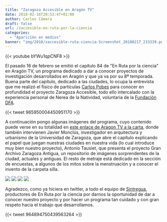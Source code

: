```yaml
---
title: "Zaragoza Accesible en Aragón TV"
date: 2018-02-16T20:53:47+01:00
author: Carlos Cámara
draft: false
url: /zaccesible-en-ruta-por-la-ciencia
categories:
  - "Aparición en medios"
banner: "img/2018/zaccesible-ruta-ciencia-Screenshot_20180217_233339.png"
---
```

{{< youtube bYWu1qpCNF8 >}}

El pasado 16 de febrero se emitió el capítulo 84 de "En Ruta por la ciencia" en Aragón TV, un programa dedicado a dar a conocer proyectos de investigación desarrollados en Aragón y que ya va por su 8ª temporada. Buena parte del capítulo, dedicado a las ciudades, lo ocupa la entrevista que me realizó el físico de partículas [Carlos Pobes](https://twitter.com/edmldmv) para conocer en profundidad el proyecto Zaragoza Accesible, todo ello intercalado con la experiencia personal de Nerea de la Natividad, voluntaria de la [Fundación DFA](http://fundaciondfa.es/).

{{< tweet 965950004450951170 >}}

A continuación pongo algunas imágenes del programa, cuyo contenido puede verse en su totalidad en [este enlace de Aragon TV a la carta](http://alacarta.aragontelevision.es/programas/en-ruta-con-la-ciencia/cap-84-nuestras-ciudades-17022018-1330), donde también intervienen Javier Monclús, investigador en arquitectura y urbanismo de la Universidad de Zaragoza, que abre el capítulo explicando el papel que juegan nuestras ciudades en nuestra vida (lo cual introduce muy bien nuestro proyecto), Antonio Tausiet, que presenta el proyecto Gran Archivo Zaragoza Antigua, un repositorio de imágenes sorprendentes de la ciudad, actuales y antiguas. El resto de metraje está dedicado en la sección de encuestas, a algunos de los mitos sobre la menstruación y a conocer el invento de la carpeta silla.

<img src="/img/2018/Screenshot_20180218_003319.png" class="img img-responsive" />
<img src="/img/2018/Screenshot_20180218_002816.png" class="img img-responsive" />
<img src="/img/2018/Screenshot_20180218_002915.png" class="img img-responsive" />
<img src="/img/2018/Screenshot_20180218_003006.png" class="img img-responsive" />

Agradezco, como ya hiciera en twitter, a todo el equipo de [Sintregua](http://sintregua.com), productores de En Ruta por la ciencia por darnos la oportunidad de dar a conocer nuestro proyecto y por hacer un programa tan cuidado y con gran respeto hacia el trabajo que desarrollamos.

{{< tweet 964894750439563264 >}}
